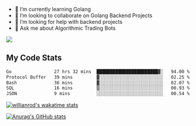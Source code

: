 
- 🌱 I’m currently learning Golang
- 👯 I’m looking to collaborate on Golang Backend Projects
- 🤔 I’m looking for help with backend projects
- 💬 Ask me about Algorithmic Trading Bots

![](https://github-profile-trophy.vercel.app/?username=kevinbarrero)

## My Code Stats

<!--START_SECTION:waka-->

```txt
Go                27 hrs 32 mins  ███████████████████████▓░   94.00 %
Protocol Buffer   39 mins         ▓░░░░░░░░░░░░░░░░░░░░░░░░   02.25 %
Bash              36 mins         ▓░░░░░░░░░░░░░░░░░░░░░░░░   02.07 %
SQL               16 mins         ▒░░░░░░░░░░░░░░░░░░░░░░░░   00.93 %
JSON              9 mins          ░░░░░░░░░░░░░░░░░░░░░░░░░   00.54 %
```

<!--END_SECTION:waka-->

[![willianrod's wakatime stats](https://github-readme-stats.vercel.app/api/wakatime?username=holdandup&layout=compact&theme=react&custom_title=Wakatime%20All%20Time%20Stats&langs_count=8)](https://github.com/anuraghazra/github-readme-stats)

[![Anurag's GitHub stats](https://github-readme-stats.vercel.app/api?username=Kevinbarrero)](https://github.com/anuraghazra/github-readme-stats)




